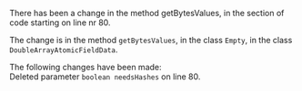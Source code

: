There has been a change in the method getBytesValues, in the section of code starting on line nr 80.
  
The change is in the method ```getBytesValues```, in the class ```Empty```, in the class ```DoubleArrayAtomicFieldData```.
  
The following changes have been made:  
Deleted parameter ```boolean needsHashes``` on line 80.  
